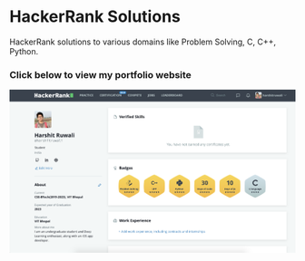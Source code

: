 # HackerRank Solutions
HackerRank solutions to various domains like Problem Solving, C, C++, Python.

### Click below to view my portfolio website

<p align="center"> 
  <kbd>
      <a href="https://www.hackerrank.com/harshitruwali/" target="_blank">
        <img src="profile.png"></img>
    </a>
  </kbd>
</p>

